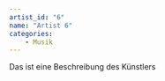 ```yaml
---
artist_id: "6"
name: "Artist 6"
categories:
    - Musik
---
```

Das ist eine Beschreibung des Künstlers
